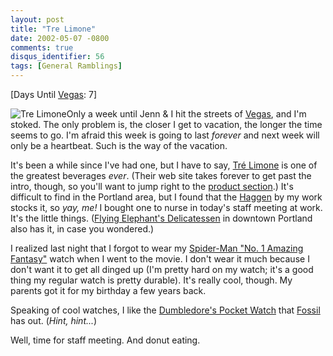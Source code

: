 ```yaml
---
layout: post
title: "Tre Limone"
date: 2002-05-07 -0800
comments: true
disqus_identifier: 56
tags: [General Ramblings]
---
```

[Days Until [Vegas](/archive/2002/04/08/vegas-baby-vegas.aspx): 7]
 
 ![Tre
Limone](https://hyqi8g.blu.livefilestore.com/y2pCAy05SoF8W1_rWRdmLtIBHd6LhgThf7ZWjzRsqokS6T_BLlo_afDn5ET8_UIeVLVCp6aAElb_-SW-ACQLyja4nz0pMjftDcqZmUDs3WXjNg/20020507trelimonekq1.gif?psid=1)Only
a week until Jenn & I hit the streets of
[Vegas](/archive/2002/04/08/vegas-baby-vegas.aspx), and I'm stoked. The
only problem is, the closer I get to vacation, the longer the time seems
to go. I'm afraid this week is going to last *forever* and next week
will only be a heartbeat. Such is the way of the vacation.
 
 It's been a while since I've had one, but I have to say, [Tré
Limone](http://trelimone.com) is one of the greatest beverages *ever*.
(Their web site takes forever to get past the intro, though, so you'll
want to jump right to the [product
section](http://www.trelimone.com/product/).) It's difficult to find in
the Portland area, but I found that the [Haggen](http://www.haggen.com)
by my work stocks it, so *yay, me!* I bought one to nurse in today's
staff meeting at work. It's the little things. ([Flying Elephant's
Delicatessen](http://www.portlandprogress.com/about-business-directory-alphabetical.shtml#f)
in downtown Portland also has it, in case you wondered.)
 
 I realized last night that I forgot to wear my [Spider-Man "No. 1
Amazing
Fantasy"](http://www.fossil.com/Collectors/CWArchive/CWACategory.asp?Tier1=Collectibles&Tier2=CA&Dept_ID=CA&ID=CWA3&CatID=33)
watch when I went to the movie. I don't wear it much because I don't
want it to get all dinged up (I'm pretty hard on my watch; it's a good
thing my regular watch is pretty durable). It's really cool, though. My
parents got it for my birthday a few years back.
 
 Speaking of cool watches, I like the [Dumbledore's Pocket
Watch](http://www.fossil.com/Product/Product.asp?Tier1=Collectibles&Tier2=CC&Dept%5FID=CC&Cat%5FID=CO2&Prod%5FID=LI2035)
that [Fossil](http://www.fossil.com/) has out. (*Hint, hint...*)
 
 Well, time for staff meeting. And donut eating.
